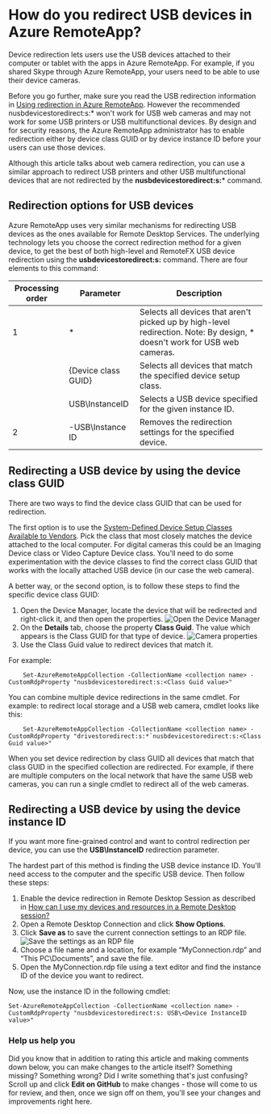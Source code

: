 <properties 
    pageTitle="How do you redirect USB devices in Azure RemoteApp? | Microsoft Azure" 
    description="Learn how to use redirection for USB devices in Azure RemoteApp." 
    services="remoteapp" 
	documentationCenter="" 
    authors="lizap" 
    manager="mbaldwin" />

<tags 
    ms.service="remoteapp" 
    ms.workload="compute" 
    ms.tgt_pltfrm="na" 
    ms.devlang="na" 
    ms.topic="article" 
    ms.date="03/28/2016" 
    ms.author="elizapo" />



# How do you redirect USB devices in Azure RemoteApp?

Device redirection lets users use the USB devices attached to their computer or tablet with the apps in Azure RemoteApp. For example, if you shared Skype through Azure RemoteApp, your users need to be able to use their device cameras.

Before you go further, make sure you read the USB redirection information in [Using redirection in Azure RemoteApp](remoteapp-redirection.md). However the recommended  nusbdevicestoredirect:s:* won't work for USB web cameras and may not work for some USB printers or USB multifunctional devices. By design and for security reasons, the Azure RemoteApp administrator has to enable redirection either by device class GUID or by device instance ID before your users can use those devices.

Although this article talks about web camera redirection, you can use a similar approach to redirect USB printers and other USB multifunctional devices that are not redirected by the **nusbdevicestoredirect:s:*** command.

## Redirection options for USB devices
Azure RemoteApp uses very similar mechanisms for redirecting USB devices as the ones available for Remote Desktop Services. The underlying technology lets you choose the correct redirection method for a given device, to get the best of both high-level and RemoteFX USB device redirection using the **usbdevicestoredirect:s:** command. There are four elements to this command:

| Processing order | Parameter           | Description                                                                                                                |
|------------------|---------------------|----------------------------------------------------------------------------------------------------------------------------|
| 1                | *                   | Selects all devices that aren't picked up by high-level redirection. Note: By design, * doesn't work for USB web cameras.  |
|                  | {Device class GUID} | Selects all devices that match the specified device setup class.                                                           |
|                  | USB\InstanceID      | Selects a USB device specified for the given instance ID.                                                                  |
| 2                | -USB\Instance ID    | Removes the redirection settings for the specified device.                                                                 |

## Redirecting a USB device by using the device class GUID
There are two ways to find the device class GUID that can be used for redirection. 

The first option is to use the [System-Defined Device Setup Classes Available to Vendors](https://msdn.microsoft.com/library/windows/hardware/ff553426.aspx). Pick the class that most closely matches the device attached to the local computer. For digital cameras this could be an Imaging Device class or Video Capture Device class. You'll need to do some experimentation with the device classes to find the correct class GUID that works with the locally attached USB device (in our case the web camera).

A better way, or the second option, is to follow these steps to find the specific device class GUID:

1. Open the Device Manager, locate the device that will be redirected and right-click it, and then open the properties.
![Open the Device Manager](./media/remoteapp-usbredir/ra-devicemanager.png)
2. On the **Details** tab, choose the property **Class Guid**. The value which appears is the Class GUID for that type of device.
![Camera properties](./media/remoteapp-usbredir/ra-classguid.png)
3. Use the Class Guid value to redirect devices that match it.

For example:

		Set-AzureRemoteAppCollection -CollectionName <collection name> -CustomRdpProperty "nusbdevicestoredirect:s:<Class Guid value>"

You can combine multiple device redirections in the same cmdlet. For example: to redirect local storage and a USB web camera, cmdlet looks like this:

		Set-AzureRemoteAppCollection -CollectionName <collection name> -CustomRdpProperty "drivestoredirect:s:*`nusbdevicestoredirect:s:<Class Guid value>"

When you set device redirection by class GUID all devices that match that class GUID in the specified collection are redirected. For example, if there are multiple computers on the local network that have the same USB web cameras, you can run a single cmdlet to redirect all of the web cameras.

## Redirecting a USB device by using the device instance ID

If you want more fine-grained control and want to control redirection per device, you can use the **USB\InstanceID** redirection parameter.

The hardest part of this method is finding the USB device instance ID. You'll need access to the computer and the specific USB device. Then follow these steps:

1. Enable the device redirection in Remote Desktop Session as described in [How can I use my devices and resources in a Remote Desktop session?](http://windows.microsoft.com/en-us/windows7/How-can-I-use-my-devices-and-resources-in-a-Remote-Desktop-session)
2. Open a Remote Desktop Connection and click **Show Options**.
3. Click **Save as** to save the current connection settings to an RDP file.  
	![Save the settings as an RDP file](./media/remoteapp-usbredir/ra-saveasrdp.png)
4. Choose a file name and a location, for example “MyConnection.rdp” and “This PC\Documents”, and save the file.
5. Open the MyConnection.rdp file using a text editor and find the instance ID of the device you want to redirect.

Now, use the instance ID in the following cmdlet:

	Set-AzureRemoteAppCollection -CollectionName <collection name> -CustomRdpProperty "nusbdevicestoredirect:s: USB\<Device InstanceID value>"



### Help us help you 
Did you know that in addition to rating this article and making comments down below, you can make changes to the article itself? Something missing? Something wrong? Did I write something that's just confusing? Scroll up and click **Edit on GitHub** to make changes - those will come to us for review, and then, once we sign off on them, you'll see your changes and improvements right here.